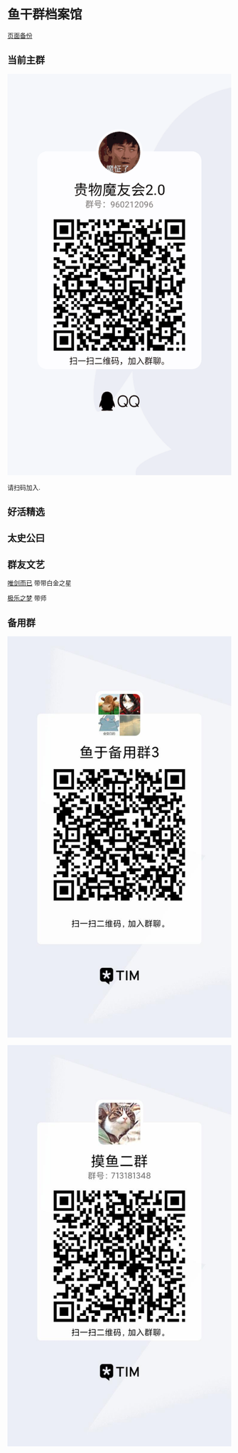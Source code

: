 # 鱼干群档案馆
[页面备份](https://github.com/yuganqun/yuganqun.github.io)
## 当前主群

![二维码](2021-01-19-00-49-58.png)

请扫码加入.

## 好活精选

## 太史公曰

## 群友文艺

[唯剑而已](https://m.qidian.com/book/1025458662) 带带白金之星

[极乐之梦](https://github.com/trotsky1997/elysium_dream) 带师

## 备用群

![](2021-01-19-12-23-42.png)

![](2021-01-19-12-23-53.png)
